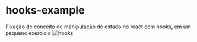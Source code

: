 # hooks-example
Fixação de conceito de manipulação de estado no react com hooks, em um pequeno exercício
![hooks](https://user-images.githubusercontent.com/58710976/77020443-84909200-6962-11ea-9e45-13adc4f3bfe7.gif)
